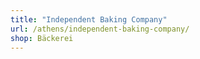 ```yaml
---
title: "Independent Baking Company"
url: /athens/independent-baking-company/
shop: Bäckerei
---
```

